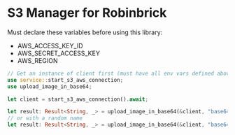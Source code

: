 # S3 Manager for Robinbrick
Must declare these variables before using this library:
- AWS_ACCESS_KEY_ID
- AWS_SECRET_ACCESS_KEY
- AWS_REGION

```rust
// Get an instance of client first (must have all env vars defined above)
use service::start_s3_aws_connection;
use upload_image_in_base64;

let client = start_s3_aws_connection().await;

let result: Result<String, _> = upload_image_in_base64(&client, "base64 string goes here", Some("image.png")).await;
// or with a random name
let result: Result<String, _> = upload_image_in_base64(&client, "base64 string goes here", None).await;
```